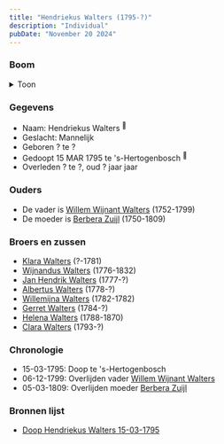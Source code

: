 ```yaml
---
title: "Hendriekus Walters (1795-?)"
description: "Individual"
pubDate: "November 20 2024"
---
```


### Boom
<details><summary>Toon</summary>

![test](https://www.plantuml.com/plantuml/svg/ZLB1IiD04BtlLmprq5CXCOqrfLGRRQsY8A8Kl9HDCgPhDhjbPqCffV_kcgHM4DJRClDctdlpzf8iDxOg9QD2g3Ktl8I4fqLkTAMoAosr0Mku8jT2PTbAP0YfCAd4vetbscwXn391Gqs9B1hKThj6zcrhAZaHx1W0nDfaQ9vN8YqK4er69HTgF8Q0xHdhmcDDHQoPw2o4b5Z2GhmhhYmik7JxgGESuDRp_5CFu6GQpC9PxBRltWJAR0-ZOSAJxJBHraeSZY62oSiD-8Fm52w-WQYef5nobIrJeuaIxVGuz1bSJwySEeeSUdyG4gDn9ZcyLk9T7lbznp-Bfy4q-8NV3-7kvVvJWFSV0I4yJ9x0F_SYw59lZiRg75MYALqTzOo66ymoeV9QSUDl4DR2PfxdzGCuaI9VsIrAgJTEt9wr1-lrMWHh7HmBxQGhrAq-Ex3DKML6O57HpmZwy9NXtr7uhRb15Fxd51Tr1EpIqRjl-W40)
</details>

### Gegevens
- Naam: Hendriekus Walters <sup><a href="../s00167/" style="text-decoration:none" title="Doop Hendriekus Walters 15-03-1795">:link:</a></sup>
- Geslacht: Mannelijk
- Geboren ? te ? 
- Gedoopt 15 MAR 1795 te 's-Hertogenbosch <sup><a href="../s00167/" style="text-decoration:none" title="Doop Hendriekus Walters 15-03-1795">:link:</a></sup>
- Overleden ? te ?, oud ? jaar jaar 

### Ouders
- De vader is [Willem Wijnant Walters](../i00120/) (1752-1799)
- De moeder is [Berbera Zuijl](../i00121/) (1750-1809)

### Broers en zussen
- [Klara Walters](../i00157/) (?-1781)
- [Wijnandus Walters](../i00101/) (1776-1832)
- [Jan Hendrik Walters](../i00160/) (1777-?)
- [Albertus Walters](../i00134/) (1778-?)
- [Willemijna Walters](../i00153/) (1782-1782)
- [Gerret Walters](../i00122/) (1784-?)
- [Helena Walters](../i00123/) (1788-1870)
- [Clara Walters](../i00135/) (1793-?)

### Chronologie
- 15-03-1795: Doop te 's-Hertogenbosch
- 06-12-1799: Overlijden vader [Willem Wijnant Walters](../i00120/)
- 05-03-1809: Overlijden moeder [Berbera Zuijl](../i00121/)

### Bronnen lijst
- [Doop Hendriekus Walters 15-03-1795](../s00167/)